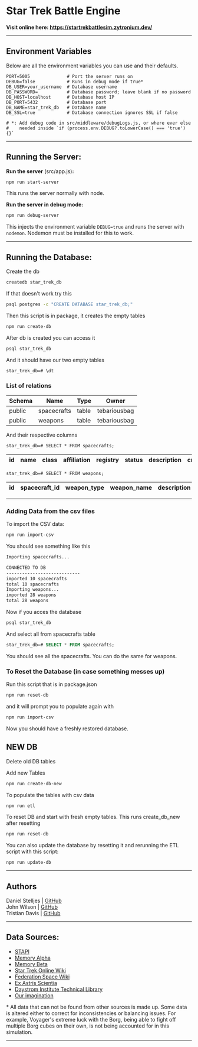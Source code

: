 # Star Trek Battle Engine

**Visit online here: https://startrekbattlesim.zytronium.dev/**

----

## Environment Variables

Below are all the environment variables you can use and their defaults.

```dotenv
PORT=5005              # Port the server runs on
DEBUG=false            # Runs in debug mode if true*
DB_USER=your_username  # Database username
DB_PASSWORD=           # Database password; leave blank if no password
DB_HOST=localhost      # Database host IP
DB_PORT=5432           # Database port
DB_NAME=star_trek_db   # Database name
DB_SSL=true            # Database connection ignores SSL if false

# *: Add debug code in src/middleware/debugLogs.js, or where ever else
#    needed inside `if (process.env.DEBUG?.toLowerCase() === 'true') {}`
```

----

## Running the Server:

**Run the server** (src/app.js)**:**
```bash
npm run start-server
```
This runs the server normally with node.

**Run the server in debug mode:**
```bash
npm run debug-server
```
This injects the environment variable `DEBUG=true` and runs the server with `nodemon`.
Nodemon must be installed for this to work.

----

## Running the Database:

Create the db
```bash
createdb star_trek_db
```
If that doesn't work try this
```bash
psql postgres -c "CREATE DATABASE star_trek_db;"
```

Then this script is in package, it creates the empty tables
```bash
npm run create-db
```

After db is created you can access it
```bash
psql star_trek_db
```

And it should have our two empty tables

`star_trek_db=# \dt`

### List of relations
| Schema | Name        | Type  | Owner        |
|--------|-------------|-------|--------------|
| public | spacecrafts | table | tebariousbag |
| public | weapons     | table | tebariousbag |

And their respective columns

`star_trek_db=# SELECT * FROM spacecrafts;`

| id | name | class | affiliation | registry | status | description | created_at | updated_at |
|----|------|-------|-------------|----------|--------|-------------|------------|------------|

`star_trek_db=# SELECT * FROM weapons;`

| id | spacecraft_id | weapon_type | weapon_name | description | affiliation | era | created_at | updated_at |
|----|---------------|-------------|-------------|-------------|-------------|-----|------------|------------|

----

### Adding Data from the csv files
To import the CSV data:
```bash
npm run import-csv
```
You should see something like this

```bash
Importing spacecrafts...

CONNECTED TO DB
----------------------------
imported 10 spacecrafts
total 10 spacecrafts
Importing weapons...
imported 28 weapons
total 28 weapons
```

Now if you acces the database
```bash
psql star_trek_db
```
And select all from spacecrafts table
```sql
star_trek_db=# SELECT * FROM spacecrafts;
```
You should see all the spacecrafts. You can do the same for weapons.

### To Reset the Database (in case something messes up)
Run this script that is in package.json
```bash
npm run reset-db
```
and it will prompt you to populate again with
```bash
npm run import-csv
```
Now you should have a freshly restored database.

## NEW DB

Delete old DB tables

Add new Tables

```bash
npm run create-db-new
```

To populate the tables with csv data

```bash
npm run etl
```

To reset DB and start with fresh empty tables.
This runs create_db_new after resetting

```bash
npm run reset-db
```

You can also update the database by resetting it
and rerunning the ETL script with this script:
```bash
npm run update-db
```

---

## Authors

Daniel Stelljes | [GitHub](https://github.com/Zytronium)  
John Wilson     | [GitHub](https://github.com/Paintballskaguy)  
Tristian Davis  | [GitHub](https://github.com/TebariousBag)

----

## Data Sources:

- [STAPI](https://stapi.co/)
- [Memory Alpha](https://memory-alpha.fandom.com/wiki/Portal:Main)
- [Memory Beta](https://memory-beta.fandom.com/wiki/Main_Page)
- [Star Trek Online Wiki](https://stowiki.net/)
- [Federation Space Wiki](https://wiki.fed-space.com/)
- [Ex Astris Scientia](https://www.ex-astris-scientia.org/)
- [Daystrom Institute Technical Library](https://www.ditl.org/)
- [Our imagination](https://www.youtube.com/watch?v=dQw4w9WgXcQ)

\* All data that can not be found from other sources is made up. Some data is
altered either to correct for inconsistencies or balancing issues. For example,
Voyager's extreme luck with the Borg, being able to fight off multiple Borg
cubes on their own, is not being accounted for in this simulation.

----
